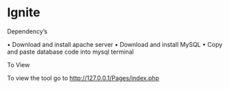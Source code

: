 # Ignite
Dependency’s 

•	Download and install apache server
•	Download and install MySQL
•	Copy and paste database code into mysql terminal 

To View

To view the tool go to http://127.0.0.1/Pages/index.php


